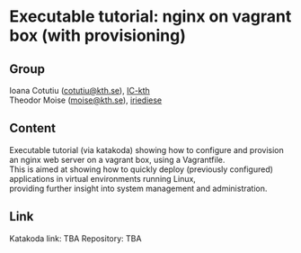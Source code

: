 # Executable tutorial: nginx on vagrant box (with provisioning)

## Group
Ioana Cotutiu (cotutiu@kth.se), [IC-kth](https://github.com/IC-kth)  
Theodor Moise (moise@kth.se), [iriediese](https://github.com/iriediese)

## Content
Executable tutorial (via katakoda) showing how to configure and provision an nginx web server on a vagrant box, using a Vagrantfile.  
This is aimed at showing how to quickly deploy (previously configured) applications in virtual environments running Linux,  
providing further insight into system management and administration.

## Link
Katakoda link: TBA
Repository: TBA
